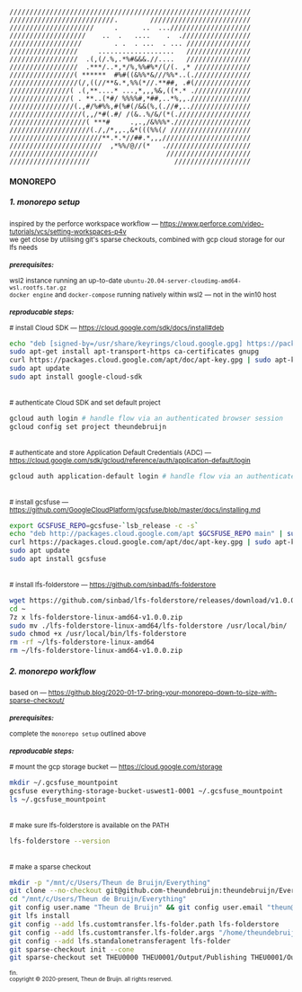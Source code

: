 ```
////////////////////////////////////////////////////////////
//////////////////////////.        /////////////////////////
/////////////////////     .      ..  ...////////////////////
///////////////////    ..  .   ....    .  ./////////////////
//////////////////        . .  . ...  . ... ////////////////
/////////////////     ...................   ////////////////
/////////////////  .(,(/.%,.*%#&&&.//....   ////////////////
/////////////////  .***/..*,*/%,%%#%*/(/(. ,* //////////////
////////////////( ******  #%#((&%%*&///%%*..(.//////////////
/////////////////(/,((//**&.*,%%(*//.**##, .#(//////////////
///////////////( .(,**....* ...,*,,,%&,((*.* .//////////////
///////////////( . **..(*#/ %%%%#,*##,..*%,,.///////////////
////////////////(.,#/%#%%,#(%#(/&&(%,(.//#,..///////////////
//////////////////(,,/*#(.#/ /(&..%/&/(*(.//////////////////
///////////////////( ***#     .,.,/&%%%*.///////////////////
////////////////////(./,/*,,.,&*(((%%(/ ////////////////////
///////////////////////**.*.*//##.*,,,//////////////////////
///////////////////////  ,*%%/@//(*   ./////////////////////
//////////////////////                 /////////////////////
////////////////////                     ///////////////////
```
#### MONOREPO

##### 1. monorepo setup
<sup>inspired by the perforce workspace workflow — https://www.perforce.com/video-tutorials/vcs/setting-workspaces-p4v</sup>  
<sup>we get close by utilising git's sparse checkouts, combined with gcp cloud storage for our lfs needs</sup>   
\
<sup><b>_prerequisites:_</b>\
\
wsl2 instance running an up-to-date `ubuntu-20.04-server-cloudimg-amd64-wsl.rootfs.tar.gz`\
`docker engine` and `docker-compose` running natively within wsl2 — not in the win10 host\
</sup>
<br/>
<sup><b>_reproducable steps:_</b>\
\
</sup>
<sup>\# install Cloud SDK — https://cloud.google.com/sdk/docs/install#deb</sup>  
```zsh
echo "deb [signed-by=/usr/share/keyrings/cloud.google.gpg] https://packages.cloud.google.com/apt cloud-sdk main" | sudo tee -a /etc/apt/sources.list.d/google-cloud-sdk.list
sudo apt-get install apt-transport-https ca-certificates gnupg
curl https://packages.cloud.google.com/apt/doc/apt-key.gpg | sudo apt-key --keyring /usr/share/keyrings/cloud.google.gpg add -
sudo apt update
sudo apt install google-cloud-sdk
```
\
<sup>\# authenticate Cloud SDK and set default project</sup>  
```zsh
gcloud auth login # handle flow via an authenticated browser session
gcloud config set project theundebruijn
```
\
<sup>\# authenticate and store Application Default Credentials (ADC) — https://cloud.google.com/sdk/gcloud/reference/auth/application-default/login</sup>  
```zsh
gcloud auth application-default login # handle flow via an authenticated browser session
```
\
<sup>\# install gcsfuse — https://github.com/GoogleCloudPlatform/gcsfuse/blob/master/docs/installing.md</sup>  
```zsh
export GCSFUSE_REPO=gcsfuse-`lsb_release -c -s`
echo "deb http://packages.cloud.google.com/apt $GCSFUSE_REPO main" | sudo tee /etc/apt/sources.list.d/gcsfuse.list
curl https://packages.cloud.google.com/apt/doc/apt-key.gpg | sudo apt-key add -
sudo apt update
sudo apt install gcsfuse
```
\
<sup>\# install lfs-folderstore — https://github.com/sinbad/lfs-folderstore</sup>  
```zsh
wget https://github.com/sinbad/lfs-folderstore/releases/download/v1.0.0/lfs-folderstore-linux-amd64-v1.0.0.zip -P ~
cd ~
7z x lfs-folderstore-linux-amd64-v1.0.0.zip
sudo mv ./lfs-folderstore-linux-amd64/lfs-folderstore /usr/local/bin/
sudo chmod +x /usr/local/bin/lfs-folderstore
rm -rf ~/lfs-folderstore-linux-amd64
rm ~/lfs-folderstore-linux-amd64-v1.0.0.zip
```
##### 2. monorepo workflow
<sup>based on — https://github.blog/2020-01-17-bring-your-monorepo-down-to-size-with-sparse-checkout/</sup>  
\
<sup><b>_prerequisites:_</b>\
\
complete the `monorepo setup` outlined above\
</sup>
<br/>
<sup><b>_reproducable steps:_</b>\
\
</sup>
<sup>\# mount the gcp storage bucket — https://cloud.google.com/storage</sup>  
```zsh
mkdir ~/.gcsfuse_mountpoint
gcsfuse everything-storage-bucket-uswest1-0001 ~/.gcsfuse_mountpoint
ls ~/.gcsfuse_mountpoint
```
\
<sup>\# make sure lfs-folderstore is available on the PATH</sup>  
```zsh
lfs-folderstore --version
```
\
<sup>\# make a sparse checkout</sup>  
```zsh
mkdir -p "/mnt/c/Users/Theun de Bruijn/Everything"
git clone --no-checkout git@github.com-theundebruijn:theundebruijn/Everything.git "/mnt/c/Users/Theun de Bruijn/Everything"
cd "/mnt/c/Users/Theun de Bruijn/Everything"
git config user.name "Theun de Bruijn" && git config user.email "theun@theundebruijn.com"
git lfs install
git config --add lfs.customtransfer.lfs-folder.path lfs-folderstore
git config --add lfs.customtransfer.lfs-folder.args "/home/theundebruijn/.gcsfuse_mountpoint"
git config --add lfs.standalonetransferagent lfs-folder
git sparse-checkout init --cone
git sparse-checkout set THEU0000 THEU0001/Output/Publishing THEU0001/Output/3D
```
<sub><sup>fin.</sup></sub>
<br/>
<sub><sup>copyright © 2020-present, Theun de Bruijn. all rights reserved.</sup></sub>
